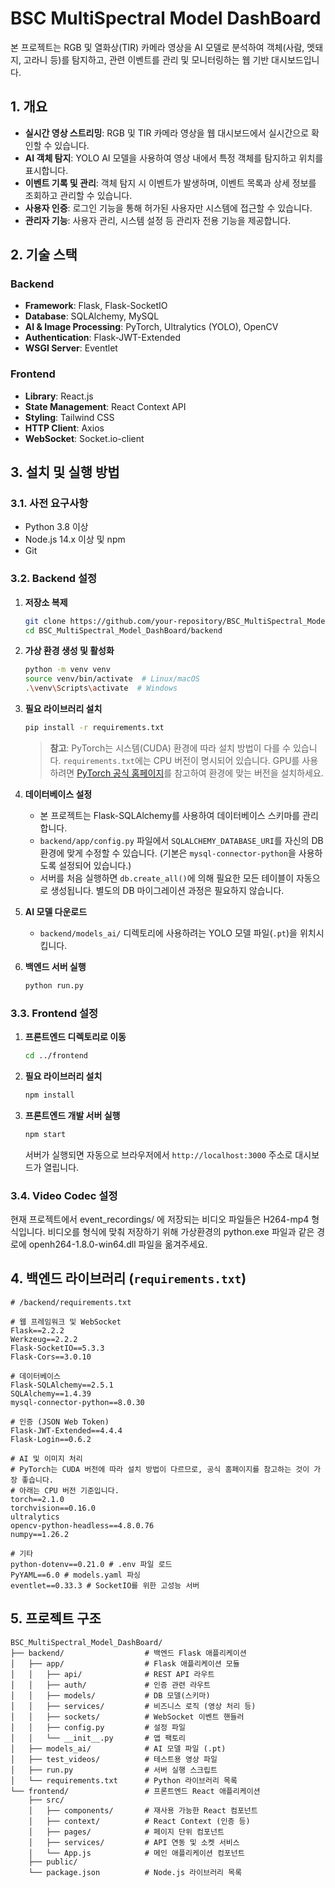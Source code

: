 # BSC MultiSpectral Model DashBoard

본 프로젝트는 RGB 및 열화상(TIR) 카메라 영상을 AI 모델로 분석하여 객체(사람, 멧돼지, 고라니 등)를 탐지하고, 관련 이벤트를 관리 및 모니터링하는 웹 기반 대시보드입니다.

## 1. 개요

- **실시간 영상 스트리밍**: RGB 및 TIR 카메라 영상을 웹 대시보드에서 실시간으로 확인할 수 있습니다.
- **AI 객체 탐지**: YOLO AI 모델을 사용하여 영상 내에서 특정 객체를 탐지하고 위치를 표시합니다.
- **이벤트 기록 및 관리**: 객체 탐지 시 이벤트가 발생하며, 이벤트 목록과 상세 정보를 조회하고 관리할 수 있습니다.
- **사용자 인증**: 로그인 기능을 통해 허가된 사용자만 시스템에 접근할 수 있습니다.
- **관리자 기능**: 사용자 관리, 시스템 설정 등 관리자 전용 기능을 제공합니다.

## 2. 기술 스택

### Backend
- **Framework**: Flask, Flask-SocketIO
- **Database**: SQLAlchemy, MySQL
- **AI & Image Processing**: PyTorch, Ultralytics (YOLO), OpenCV
- **Authentication**: Flask-JWT-Extended
- **WSGI Server**: Eventlet

### Frontend
- **Library**: React.js
- **State Management**: React Context API
- **Styling**: Tailwind CSS
- **HTTP Client**: Axios
- **WebSocket**: Socket.io-client

## 3. 설치 및 실행 방법

### 3.1. 사전 요구사항
- Python 3.8 이상
- Node.js 14.x 이상 및 npm
- Git

### 3.2. Backend 설정

1.  **저장소 복제**
    ```bash
    git clone https://github.com/your-repository/BSC_MultiSpectral_Model_DashBoard.git
    cd BSC_MultiSpectral_Model_DashBoard/backend
    ```

2.  **가상 환경 생성 및 활성화**
    ```bash
    python -m venv venv
    source venv/bin/activate  # Linux/macOS
    .\venv\Scripts\activate  # Windows
    ```

3.  **필요 라이브러리 설치**
    ```bash
    pip install -r requirements.txt
    ```
    > **참고**: PyTorch는 시스템(CUDA) 환경에 따라 설치 방법이 다를 수 있습니다. `requirements.txt`에는 CPU 버전이 명시되어 있습니다. GPU를 사용하려면 [PyTorch 공식 홈페이지](https://pytorch.org/)를 참고하여 환경에 맞는 버전을 설치하세요.

4.  **데이터베이스 설정**
    - 본 프로젝트는 Flask-SQLAlchemy를 사용하여 데이터베이스 스키마를 관리합니다.
    - `backend/app/config.py` 파일에서 `SQLALCHEMY_DATABASE_URI`를 자신의 DB 환경에 맞게 수정할 수 있습니다. (기본은 `mysql-connector-python`을 사용하도록 설정되어 있습니다.)
    - 서버를 처음 실행하면 `db.create_all()`에 의해 필요한 모든 테이블이 자동으로 생성됩니다. 별도의 DB 마이그레이션 과정은 필요하지 않습니다.

5.  **AI 모델 다운로드**
    - `backend/models_ai/` 디렉토리에 사용하려는 YOLO 모델 파일(`.pt`)을 위치시킵니다.

6.  **백엔드 서버 실행**
    ```bash
    python run.py
    ```

### 3.3. Frontend 설정

1.  **프론트엔드 디렉토리로 이동**
    ```bash
    cd ../frontend
    ```

2.  **필요 라이브러리 설치**
    ```bash
    npm install
    ```

3.  **프론트엔드 개발 서버 실행**
    ```bash
    npm start
    ```
    서버가 실행되면 자동으로 브라우저에서 `http://localhost:3000` 주소로 대시보드가 열립니다.

### 3.4. Video Codec 설정

현재 프로젝트에서 event_recordings/ 에 저장되는 비디오 파일들은 H264-mp4 형식입니다. 비디오를 형식에 맞춰 저장하기 위해 가상환경의 python.exe 파일과 같은 경로에 openh264-1.8.0-win64.dll 파일을 옮겨주세요.

## 4. 백엔드 라이브러리 (`requirements.txt`)

```
# /backend/requirements.txt

# 웹 프레임워크 및 WebSocket
Flask==2.2.2
Werkzeug==2.2.2
Flask-SocketIO==5.3.3
Flask-Cors==3.0.10

# 데이터베이스
Flask-SQLAlchemy==2.5.1
SQLAlchemy==1.4.39
mysql-connector-python==8.0.30

# 인증 (JSON Web Token)
Flask-JWT-Extended==4.4.4
Flask-Login==0.6.2

# AI 및 이미지 처리
# PyTorch는 CUDA 버전에 따라 설치 방법이 다르므로, 공식 홈페이지를 참고하는 것이 가장 좋습니다.
# 아래는 CPU 버전 기준입니다.
torch==2.1.0
torchvision==0.16.0
ultralytics
opencv-python-headless==4.8.0.76
numpy==1.26.2

# 기타
python-dotenv==0.21.0 # .env 파일 로드
PyYAML==6.0 # models.yaml 파싱
eventlet==0.33.3 # SocketIO를 위한 고성능 서버
```

## 5. 프로젝트 구조

```
BSC_MultiSpectral_Model_DashBoard/
├── backend/                  # 백엔드 Flask 애플리케이션
│   ├── app/                  # Flask 애플리케이션 모듈
│   │   ├── api/              # REST API 라우트
│   │   ├── auth/             # 인증 관련 라우트
│   │   ├── models/           # DB 모델(스키마)
│   │   ├── services/         # 비즈니스 로직 (영상 처리 등)
│   │   ├── sockets/          # WebSocket 이벤트 핸들러
│   │   ├── config.py         # 설정 파일
│   │   └── __init__.py       # 앱 팩토리
│   ├── models_ai/            # AI 모델 파일 (.pt)
│   ├── test_videos/          # 테스트용 영상 파일
│   ├── run.py                # 서버 실행 스크립트
│   └── requirements.txt      # Python 라이브러리 목록
└── frontend/                 # 프론트엔드 React 애플리케이션
    ├── src/
    │   ├── components/       # 재사용 가능한 React 컴포넌트
    │   ├── context/          # React Context (인증 등)
    │   ├── pages/            # 페이지 단위 컴포넌트
    │   ├── services/         # API 연동 및 소켓 서비스
    │   └── App.js            # 메인 애플리케이션 컴포넌트
    ├── public/
    └── package.json          # Node.js 라이브러리 목록
```
